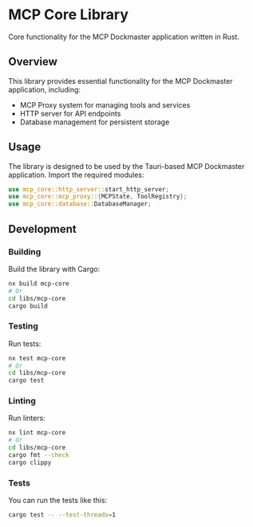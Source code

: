 # MCP Core Library

Core functionality for the MCP Dockmaster application written in Rust.

## Overview

This library provides essential functionality for the MCP Dockmaster application, including:

- MCP Proxy system for managing tools and services
- HTTP server for API endpoints
- Database management for persistent storage

## Usage

The library is designed to be used by the Tauri-based MCP Dockmaster application. Import the required modules:

```rust
use mcp_core::http_server::start_http_server;
use mcp_core::mcp_proxy::{MCPState, ToolRegistry};
use mcp_core::database::DatabaseManager;
```

## Development

### Building

Build the library with Cargo:

```bash
nx build mcp-core
# Or
cd libs/mcp-core
cargo build
```

### Testing

Run tests:

```bash
nx test mcp-core
# Or
cd libs/mcp-core
cargo test
```

### Linting

Run linters:

```bash
nx lint mcp-core
# Or
cd libs/mcp-core
cargo fmt --check
cargo clippy
``` 

### Tests

You can run the tests like this:

```bash
cargo test -- --test-threads=1
```